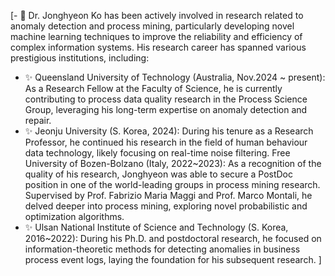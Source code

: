 
[- 👀 Dr. Jonghyeon Ko has been actively involved in research related to anomaly detection and process mining, particularly developing novel machine learning techniques to improve the reliability and efficiency of complex information systems. His research career has spanned various prestigious institutions, including:

- ✨ Queensland University of Technology (Australia, Nov.2024 ~ present): As a Research Fellow at the Faculty of Science, he is currently contributing to process data quality research in the Process Science Group, leveraging his long-term expertise on anomaly detection and repair.
- ✨ Jeonju University (S. Korea, 2024): During his tenure as a Research Professor, he continued his research in the field of human behaviour data technology, likely focusing on real-time noise filtering.
Free University of Bozen-Bolzano (Italy, 2022~2023): As a recognition of the quality of his research, Jonghyeon was able to secure a PostDoc position in one of the world-leading groups in process mining research. Supervised by Prof. Fabrizio Maria Maggi and Prof. Marco Montali, he delved deeper into process mining, exploring novel probabilistic and optimization algorithms.
- ✨ Ulsan National Institute of Science and Technology (S. Korea, 2016~2022): During his Ph.D. and postdoctoral research, he focused on information-theoretic methods for detecting anomalies in business process event logs, laying the foundation for his subsequent research. ]
